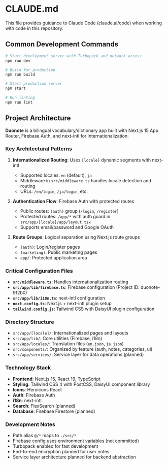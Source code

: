 # CLAUDE.md

This file provides guidance to Claude Code (claude.ai/code) when working with code in this repository.

## Common Development Commands

```bash
# Start development server with Turbopack and network access
npm run dev

# Build for production
npm run build

# Start production server
npm start

# Run linting
npm run lint
```

## Project Architecture

**Duonote** is a bilingual vocabulary/dictionary app built with Next.js 15 App Router, Firebase Auth, and next-intl for internationalization.

### Key Architectural Patterns

1. **Internationalized Routing**: Uses `[locale]` dynamic segments with next-intl
   - Supported locales: `en` (default), `ja`
   - Middleware in `src/middleware.ts` handles locale detection and routing
   - URLs: `/en/login`, `/ja/login`, etc.

2. **Authentication Flow**: Firebase Auth with protected routes
   - Public routes: `(auth)` group (`/login`, `/register`)
   - Protected routes: `/app/*` with auth guard in `src/app/[locale]/app/layout.tsx`
   - Supports email/password and Google OAuth

3. **Route Groups**: Logical separation using Next.js route groups
   - `(auth)`: Login/register pages
   - `(marketing)`: Public marketing pages
   - `app/`: Protected application area

### Critical Configuration Files

- **`src/middleware.ts`**: Handles internationalization routing
- **`src/app/lib/firebase.ts`**: Firebase configuration (Project ID: duonote-9f2b0)
- **`src/app/lib/i18n.ts`**: next-intl configuration
- **`next.config.ts`**: Next.js + next-intl plugin setup
- **`tailwind.config.js`**: Tailwind CSS with DaisyUI plugin configuration

### Directory Structure

- `src/app/[locale]/`: Internationalized pages and layouts
- `src/app/lib/`: Core utilities (Firebase, i18n)
- `src/app/locales/`: Translation files (`en.json`, `ja.json`)
- `src/components/`: Organized by feature (auth, notes, categories, ui)
- `src/app/services/`: Service layer for data operations (planned)

### Technology Stack

- **Frontend**: Next.js 15, React 19, TypeScript
- **Styling**: Tailwind CSS 4 with PostCSS, DaisyUI component library
- **Icons**: Heroicons React
- **Auth**: Firebase Auth
- **i18n**: next-intl
- **Search**: FlexSearch (planned)
- **Database**: Firebase Firestore (planned)

### Development Notes

- Path alias `@/*` maps to `./src/*`
- Firebase config uses environment variables (not committed)
- Turbopack enabled for fast development
- End-to-end encryption planned for user notes
- Service layer architecture planned for backend abstraction
